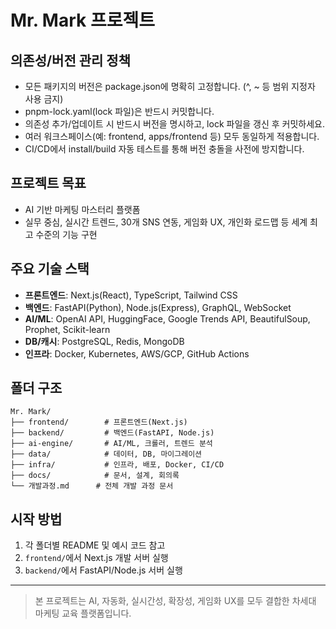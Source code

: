 # Mr. Mark 프로젝트

## 의존성/버전 관리 정책
- 모든 패키지의 버전은 package.json에 명확히 고정합니다. (^, ~ 등 범위 지정자 사용 금지)
- pnpm-lock.yaml(lock 파일)은 반드시 커밋합니다.
- 의존성 추가/업데이트 시 반드시 버전을 명시하고, lock 파일을 갱신 후 커밋하세요.
- 여러 워크스페이스(예: frontend, apps/frontend 등) 모두 동일하게 적용합니다.
- CI/CD에서 install/build 자동 테스트를 통해 버전 충돌을 사전에 방지합니다.

## 프로젝트 목표
- AI 기반 마케팅 마스터리 플랫폼
- 실무 중심, 실시간 트렌드, 30개 SNS 연동, 게임화 UX, 개인화 로드맵 등 세계 최고 수준의 기능 구현

## 주요 기술 스택
- **프론트엔드**: Next.js(React), TypeScript, Tailwind CSS
- **백엔드**: FastAPI(Python), Node.js(Express), GraphQL, WebSocket
- **AI/ML**: OpenAI API, HuggingFace, Google Trends API, BeautifulSoup, Prophet, Scikit-learn
- **DB/캐시**: PostgreSQL, Redis, MongoDB
- **인프라**: Docker, Kubernetes, AWS/GCP, GitHub Actions

## 폴더 구조
```
Mr. Mark/
├── frontend/        # 프론트엔드(Next.js)
├── backend/         # 백엔드(FastAPI, Node.js)
├── ai-engine/       # AI/ML, 크롤러, 트렌드 분석
├── data/            # 데이터, DB, 마이그레이션
├── infra/           # 인프라, 배포, Docker, CI/CD
├── docs/            # 문서, 설계, 회의록
└── 개발과정.md      # 전체 개발 과정 문서
```

## 시작 방법
1. 각 폴더별 README 및 예시 코드 참고
2. `frontend/`에서 Next.js 개발 서버 실행
3. `backend/`에서 FastAPI/Node.js 서버 실행

---

> 본 프로젝트는 AI, 자동화, 실시간성, 확장성, 게임화 UX를 모두 결합한 차세대 마케팅 교육 플랫폼입니다. 